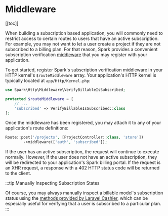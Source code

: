# Middleware

[[toc]]

When building a subscription based application, you will commonly need to restrict access to certain routes to users that have an active subscription. For example, you may not want to let a user create a project if they are not subscribed to a billing plan. For that reason, Spark provides a convenient subscription verification [middleware](https://laravel.com/docs/middleware) that you may register with your application.

To get started, register Spark's subscription verification middleware in your HTTP kernel's `$routeMiddleware` array. Your application's HTTP kernel is typically located at `app/Http/Kernel.php`:

```php
use Spark\Http\Middleware\VerifyBillableIsSubscribed;

protected $routeMiddleware = [
    // ...
    'subscribed' => VerifyBillableIsSubscribed::class
];
```

Once the middleware has been registered, you may attach it to any of your application's route definitions:

```php
Route::post('/projects', [ProjectController::class, 'store'])
        ->middleware(['auth', 'subscribed']);
```

If the user has an active subscription, the request will continue to execute normally. However, if the user does not have an active subscription, they will be redirected to your application's Spark billing portal. If the request is an XHR request, a response with a 402 HTTP status code will be returned to the client.

:::tip Manually Inspecting Subscription States

Of course, you may always manually inspect a billable model's subscription status using the [methods provided by Laravel Cashier](https://laravel.com/docs/billing#checking-subscription-status), which can be especially useful for verifying that a user is subscribed to a particular plan.
:::
